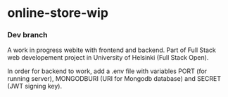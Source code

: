 # online-store-wip
### Dev branch
A work in progress webite with frontend and backend. Part of Full Stack web developement project in University of Helsinki (Full Stack Open).

In order for backend to work, add a .env file with variables PORT (for running server), MONGODBURI (URI for Mongodb database) and SECRET (JWT signing key). 
